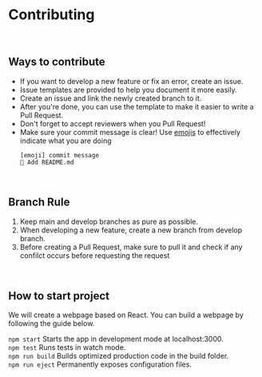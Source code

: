 # Contributing

<br>

## Ways to contribute
- If you want to develop a new feature or fix an error, create an issue.
- Issue templates are provided to help you document it more easily.
- Create an issue and link the newly created branch to it.
- After you're done, you can use the template to make it easier to write a Pull Request.
- Don't forget to accept reviewers when you Pull Request!
- Make sure your commit message is clear! Use [emojis](https://gitmoji.dev/) to effectively indicate what you are doing
  ``` 
  [emoji] commit message
  📝 Add README.md
  ```

<br>

## Branch Rule
1. Keep main and develop branches as pure as possible.
2. When developing a new feature, create a new branch from develop branch.
3. Before creating a Pull Request, make sure to pull it and check if any confilct occurs before requesting the request
 
<br>

## How to start project
We will create a webpage based on React. You can build a webpage by following the guide below.

```npm start``` Starts the app in development mode at localhost:3000. <br>
```npm test``` Runs tests in watch mode.<br>
```npm run build``` Builds optimized production code in the build folder.<br>
```npm run eject``` Permanently exposes configuration files.

<br>
